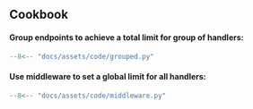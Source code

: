 ## Cookbook

#### Group endpoints to achieve a total limit for group of handlers:

```python
--8<-- "docs/assets/code/grouped.py"
```

#### Use middleware to set a global limit for all handlers:

```python
--8<-- "docs/assets/code/middleware.py"
```

